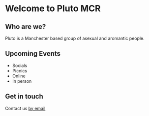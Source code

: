 # Welcome to Pluto MCR

## Who are we?
Pluto is a Manchester based group of asexual and aromantic people.

## Upcoming Events

* Socials
* Picnics
* Online
* In person

## Get in touch

Contact us [by email](mailto:plutomcr@gmail.com)
